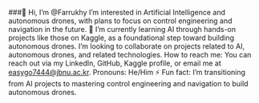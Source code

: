 ###👋 Hi, I’m @Farrukhy
 I’m interested in Artificial Intelligence and autonomous drones, with plans to focus on control engineering and navigation in the future.
🌱 I’m currently learning AI through hands-on projects like those on Kaggle, as a foundational step toward building autonomous drones.
I’m looking to collaborate on projects related to AI, autonomous drones, and related technologies.
How to reach me: You can reach out via my LinkedIn, GitHub, Kaggle profile, or email me at easygo7444@jbnu.ac.kr.
 Pronouns: He/Him
⚡ Fun fact: I’m transitioning from AI projects to mastering control engineering and navigation to build autonomous drones.


